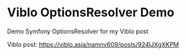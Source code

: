 # Viblo OptionsResolver Demo
Demo Symfony OptionsResolver for my Viblo post

Viblo post: https://viblo.asia/namnv609/posts/924lJXgXKPM
